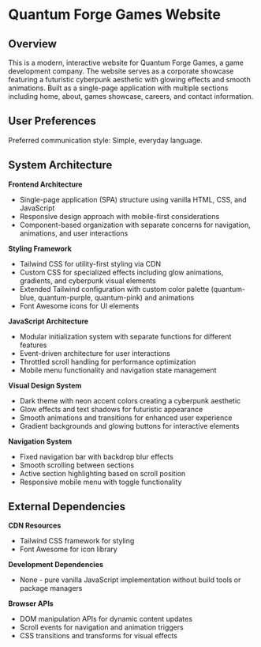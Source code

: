# Quantum Forge Games Website

## Overview

This is a modern, interactive website for Quantum Forge Games, a game development company. The website serves as a corporate showcase featuring a futuristic cyberpunk aesthetic with glowing effects and smooth animations. Built as a single-page application with multiple sections including home, about, games showcase, careers, and contact information.

## User Preferences

Preferred communication style: Simple, everyday language.

## System Architecture

**Frontend Architecture**
- Single-page application (SPA) structure using vanilla HTML, CSS, and JavaScript
- Responsive design approach with mobile-first considerations
- Component-based organization with separate concerns for navigation, animations, and user interactions

**Styling Framework**
- Tailwind CSS for utility-first styling via CDN
- Custom CSS for specialized effects including glow animations, gradients, and cyberpunk visual elements
- Extended Tailwind configuration with custom color palette (quantum-blue, quantum-purple, quantum-pink) and animations
- Font Awesome icons for UI elements

**JavaScript Architecture**
- Modular initialization system with separate functions for different features
- Event-driven architecture for user interactions
- Throttled scroll handling for performance optimization
- Mobile menu functionality and navigation state management

**Visual Design System**
- Dark theme with neon accent colors creating a cyberpunk aesthetic
- Glow effects and text shadows for futuristic appearance
- Smooth animations and transitions for enhanced user experience
- Gradient backgrounds and glowing buttons for interactive elements

**Navigation System**
- Fixed navigation bar with backdrop blur effects
- Smooth scrolling between sections
- Active section highlighting based on scroll position
- Responsive mobile menu with toggle functionality

## External Dependencies

**CDN Resources**
- Tailwind CSS framework for styling
- Font Awesome for icon library

**Development Dependencies**
- None - pure vanilla JavaScript implementation without build tools or package managers

**Browser APIs**
- DOM manipulation APIs for dynamic content updates
- Scroll events for navigation and animation triggers
- CSS transitions and transforms for visual effects